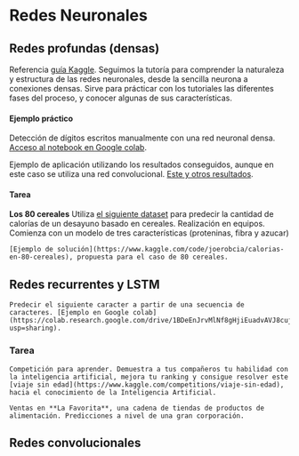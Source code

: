 # Redes Neuronales


## Redes profundas (densas)


Referencia [guía Kaggle](https://www.kaggle.com/learn/intro-to-deep-learning "Tutorial"). Seguimos la tutoría para comprender la naturaleza y estructura de las redes neuronales, desde la sencilla neurona a conexiones densas.
Sirve para prácticar con los tutoriales las diferentes fases del proceso, y conocer algunas de sus características.

#### Ejemplo práctico

Detección de dígitos escritos manualmente con una red neuronal densa. [Acceso al notebook en Google colab](https://colab.research.google.com/drive/1ye-nrSE2U1pkuT1Bu6WhbqrClTULWwT4?usp=sharing). 

Ejemplo de aplicación utilizando los resultados conseguidos, aunque en este caso se utiliza una red convolucional. [Este y otros resultados](https://www.ringa-tech.com).

#### Tarea

**Los 80 cereales**
    Utiliza [el siguiente dataset](https://www.kaggle.com/datasets/crawford/80-cereals) para predecir la cantidad de calorías de un desayuno basado en cereales. Realización en equipos. Comienza con un modelo de tres características (proteninas, fibra y azucar)


    [Ejemplo de solución](https://www.kaggle.com/code/joerobcia/calorias-en-80-cereales), propuesta para el caso de 80 cereales.


## Redes recurrentes y LSTM


    Predecir el siguiente caracter a partir de una secuencia de caracteres. [Ejemplo en Google colab](https://colab.research.google.com/drive/1BDeEnJrvMlNf8gHjiEuadvAVJ8cujqD7?usp=sharing).

### Tarea
    
    Competición para aprender. Demuestra a tus compañeros tu habilidad con la inteligencia artificial, mejora tu ranking y consigue resolver este [viaje sin edad](https://www.kaggle.com/competitions/viaje-sin-edad), hacia el conocimiento de la Inteligencia Artificial.
    
    Ventas en **La Favorita**, una cadena de tiendas de productos de alimentación. Predicciones a nivel de una gran corporación.





## Redes convolucionales